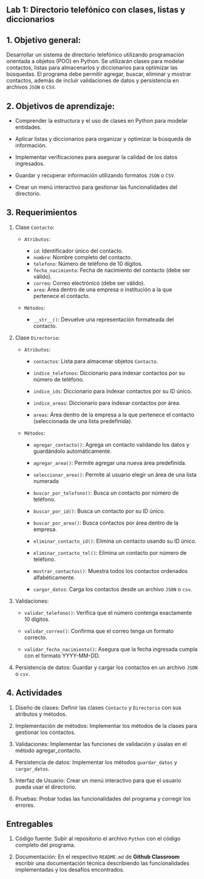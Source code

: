 ## Lab 1: Directorio telefónico con clases, listas y diccionarios

## 1. Objetivo general:

Desarrollar un sistema de directorio telefónico utilizando programación orientada a objetos (POO) en Python. Se utilizarán clases para modelar contactos, listas para almacenarlos y diccionarios para optimizar las búsquedas. El programa debe permitir agregar, buscar, eliminar y mostrar contactos, además de incluir validaciones de datos y persistencia en archivos ```JSON``` o ```CSV```.

## 2. Objetivos de aprendizaje:

* Comprender la estructura y el uso de clases en Python para modelar entidades.

* Aplicar listas y diccionarios para organizar y optimizar la búsqueda de información.

* Implementar verificaciones para asegurar la calidad de los datos ingresados.

* Guardar y recuperar información utilizando formatos ```JSON``` o ```CSV```.

* Crear un menú interactivo para gestionar las funcionalidades del directorio.

## 3. Requerimientos

1. Clase ```Contacto```:

    * ```Atributos```: 

        * ```id```: Identificador único del contacto.
        * ```nombre```: Nombre completo del contacto.
        * ```telefono```: Número de teléfono de 10 dígitos.
        * ```fecha_nacimiento```: Fecha de nacimiento del contacto (debe ser válido).
        * ```correo```: Correo electrónico (debe ser válido).
        * ```area```: Área dentro de una empresa o institución a la que pertenece el contacto.

    * ```Métodos```: 
        * ```__str__()```:  Devuelve una representación formateada del contacto. 

2. Clase ```Directorio```:

    * ```Atributos```:

        * ```contactos```: Lista para almacenar objetos ```Contacto```.

        * ```indice_telefonos```: Diccionario para indexar contactos por su número de teléfono.

        * ```indice_ids```: Diccionario para indexar contactos por su ID único.

        * ```indice_areas```: Diccionario para indexar contactos por área.

        * ```areas```: Área dentro de la empresa a la que pertenece el contacto (seleccionada de una lista predefinida).

    * ```Métodos```:

        * ```agregar_contacto()```:  Agrega un contacto validando los datos y guardándolo automáticamente.

        * ```agregar_area()```: Permite agregar una nueva área predefinida.

        * ```seleccionar_area()```: Permite al usuario elegir un área de una lista numerada

        * ```buscar_por_telefono()```: Busca un contacto por número de teléfono.

        * ```buscar_por_id()```: Busca un contacto por su ID único.

        * ```buscar_por_area()```: Busca contactos por área dentro de la empresa.

        * ```eliminar_contacto_id()```: Elimina un contacto usando su ID único.

        * ```eliminar_contacto_tel()```: Elimina un contacto por número de teléfono.

        * ```mostrar_contactos()```: Muestra todos los contactos ordenados alfabéticamente.

        * ```cargar_datos```: Carga los contactos desde un archivo ```JSON``` o ```csv```.

3. Validaciones:

    * ```validar_telefono()```: Verifica que el número contenga exactamente 10 dígitos.

    * ```validar_correo()```: Confirma que el correo tenga un formato correcto.

    * ```validar_fecha_nacimiento()```: Asegura que la fecha ingresada cumpla con el formato YYYY-MM-DD.

4. Persistencia de datos: Guardar y cargar los contactos en un archivo ```JSON``` o ```csv```.


## 4. Actividades

  1. Diseño de clases: Definir las clases ```Contacto``` y ```Directorio``` con sus atributos y métodos.

  2. Implementación de métodos: Implementar los métodos de la clases para gestionar los contactos.

  3. Validaciones: Implementar las funciones de validación y úsalas en el método agregar_contacto.

  4. Persistencia de datos: Implementar los métodos ```guardar_datos``` y ```cargar_datos```.

  5. Interfaz de Usuario: Crear un menú interactivo para que el usuario pueda usar el directorio.

  6. Pruebas: Probar todas las funcionalidades del programa y corregir los errores.

## Entregables

  1. Código fuente: Subir al repositorio el archivo ```Python``` con el código completo del programa.

  2. Documentación: En el respectivo ```README.md``` de **Github Classroom** escribir una documentación técnica describiendo las funcionalidades implementadas y los desafíos encontrados.

  
